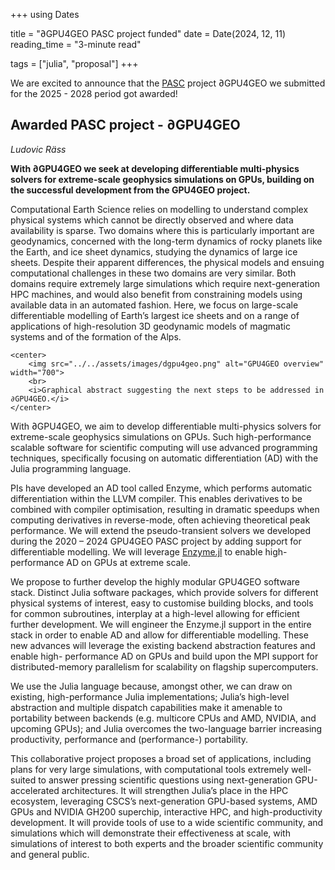 +++
using Dates

title = "∂GPU4GEO PASC project funded"
date = Date(2024, 12, 11)
reading_time = "3-minute read"

tags = ["julia", "proposal"]
+++

We are excited to announce that the [PASC](https://pasc-ch.org/projects/) project ∂GPU4GEO we submitted for the 2025 - 2028 period got awarded!

## Awarded PASC project - ∂GPU4GEO
*Ludovic Räss*

**With ∂GPU4GEO we seek at developing differentiable multi-physics solvers for extreme-scale geophysics simulations on GPUs, building on the successful development from the GPU4GEO project.**

Computational Earth Science relies on modelling to understand complex physical systems which cannot be directly observed and where data availability is sparse. Two domains where this is particularly important are geodynamics, concerned with the long-term dynamics of rocky planets like the Earth, and ice sheet dynamics, studying the dynamics of large ice sheets. Despite their apparent differences, the physical models and ensuing computational challenges in these two domains are very similar. Both domains require extremely large simulations which require next-generation HPC machines, and would also benefit from constraining models using available data in an automated fashion. Here, we focus on large-scale differentiable modelling of Earth’s largest ice sheets and on a range of applications of high-resolution 3D geodynamic models of magmatic systems and of the formation of the Alps.

~~~
<center>
    <img src="../../assets/images/dgpu4geo.png" alt="GPU4GEO overview" width="700">
    <br>
    <i>Graphical abstract suggesting the next steps to be addressed in ∂GPU4GEO.</i>
</center>
~~~

With ∂GPU4GEO, we aim to develop differentiable multi-physics solvers for extreme-scale geophysics simulations on GPUs. Such high-performance scalable software for scientific computing will use advanced programming techniques, specifically focusing on automatic differentiation (AD) with the Julia programming language.

PIs have developed an AD tool called Enzyme, which performs automatic differentiation within the LLVM compiler. This enables derivatives to be combined with compiler optimisation, resulting in dramatic speedups when computing derivatives in reverse-mode, often achieving theoretical peak performance. We will extend the pseudo-transient solvers we developed during the 2020 – 2024 GPU4GEO PASC project by adding support for differentiable modelling. We will leverage [Enzyme.jl](https://github.com/EnzymeAD/Enzyme.jl) to enable high-performance AD on GPUs at extreme scale.

We propose to further develop the highly modular GPU4GEO software stack. Distinct Julia software
packages, which provide solvers for different physical systems of interest, easy to customise building blocks,
and tools for common subroutines, interplay at a high-level allowing for efficient further development. We
will engineer the Enzyme.jl support in the entire stack in order to enable AD and allow for differentiable
modelling. These new advances will leverage the existing backend abstraction features and enable high-
performance AD on GPUs and build upon the MPI support for distributed-memory parallelism for scalability
on flagship supercomputers.

We use the Julia language because, amongst other, we can draw on existing, high-performance Julia implementations; Julia’s high-level abstraction and multiple dispatch capabilities make it amenable to portability between backends (e.g. multicore CPUs and AMD, NVIDIA, and upcoming GPUs); and Julia overcomes the two-language barrier increasing productivity, performance and (performance-) portability.

This collaborative project proposes a broad set of applications, including plans for very large simulations, with computational tools extremely well-suited to answer pressing scientific questions using next-generation GPU-accelerated architectures. It will strengthen Julia’s place in the HPC ecosystem, leveraging CSCS’s next-generation GPU-based systems, AMD GPUs and NVIDIA GH200 superchip, interactive HPC, and high-productivity development. It will provide tools of use to a wide scientific community, and simulations which will demonstrate their effectiveness at scale, with simulations of interest to both experts and the broader scientific community and general public.
